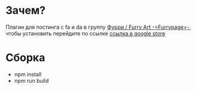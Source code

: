 # Зачем? #

Плагин для постинга c fa и da в группу [Фурри / Furry Art -=Furrypage=-](https://vk.com/furrypage), чтобы установить перейдите по ссылке [ссылка в google store](https://chrome.google.com/webstore/detail/furpage-image-poster/ninoekfbemgobjhlibemojekpiahhafl)

# Сборка #
* npm install
* npm run build
